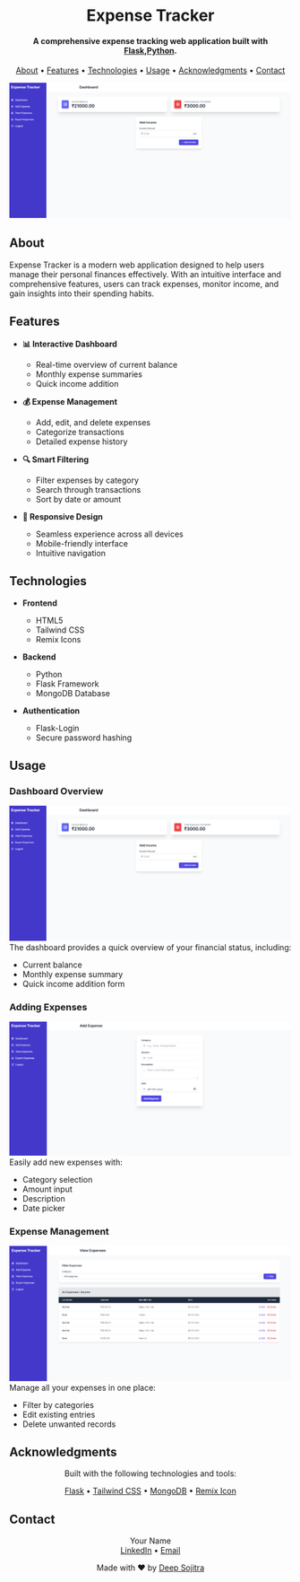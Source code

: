 <h1 align="center">Expense Tracker</h1>

<h4 align="center">A comprehensive expense tracking web application built with <a href="https://flask.palletsprojects.com/" target="_blank">Flask</a>,<a href="https://www.python.org/" target="_blank">Python</a>.</h4>

<p align="center">
    <a href="#about">About</a> •
    <a href="#features">Features</a> •
    <a href="#technologies">Technologies</a> •
    <a href="#usage">Usage</a> •
    <a href="#acknowledgments">Acknowledgments</a> •
    <a href="#contact">Contact</a>
</p>

![Dashboard Preview](Screenshots/Dashborad.png)

## About

<p>
Expense Tracker is a modern web application designed to help users manage their personal finances effectively. With an intuitive interface and comprehensive features, users can track expenses, monitor income, and gain insights into their spending habits.
</p>

## Features

- **📊 Interactive Dashboard**
  - Real-time overview of current balance
  - Monthly expense summaries
  - Quick income addition

- **💰 Expense Management**
  - Add, edit, and delete expenses
  - Categorize transactions
  - Detailed expense history

- **🔍 Smart Filtering**
  - Filter expenses by category
  - Search through transactions
  - Sort by date or amount

- **📱 Responsive Design**
  - Seamless experience across all devices
  - Mobile-friendly interface
  - Intuitive navigation

## Technologies

- **Frontend**
  - HTML5
  - Tailwind CSS
  - Remix Icons

- **Backend**
  - Python
  - Flask Framework
  - MongoDB Database

- **Authentication**
  - Flask-Login
  - Secure password hashing

## Usage

### Dashboard Overview
![Dashboard](Screenshots/Dashborad.png)
The dashboard provides a quick overview of your financial status, including:
- Current balance
- Monthly expense summary
- Quick income addition form

### Adding Expenses
![Add Expense](Screenshots/Add_Expense.png)
Easily add new expenses with:
- Category selection
- Amount input
- Description
- Date picker

### Expense Management
![View Expenses](Screenshots/View_Expense.png)
Manage all your expenses in one place:
- Filter by categories
- Edit existing entries
- Delete unwanted records

## Acknowledgments

<p align="center">Built with the following technologies and tools:</p>

<p align="center">
    <a href="https://flask.palletsprojects.com/">Flask</a> •
    <a href="https://tailwindcss.com/">Tailwind CSS</a> •
    <a href="https://www.mongodb.com/">MongoDB</a> •
    <a href="https://remixicon.com/">Remix Icon</a>
</p>

## Contact

<p align="center">
    Your Name<br>
    <a href="https://www.linkedin.com/in/deepsojitra91">LinkedIn</a> •
    <a href="mailto:deepsojitra336@gmail.com">Email</a>
</p>

<p align="center">
    Made with ❤️ by <a href="https://github.com/Deepsojitra-91">Deep Sojitra</a>
</p>
